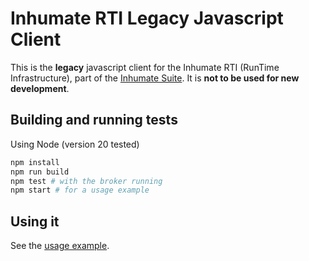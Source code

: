 # Inhumate RTI Legacy Javascript Client

This is the **legacy** javascript client for the Inhumate RTI
(RunTime Infrastructure), part of the [Inhumate Suite](https://inhumatesystems.com/products/suite/). 
It is **not to be used for new development**.

## Building and running tests

Using Node (version 20 tested)

```sh
npm install
npm run build
npm test # with the broker running
npm start # for a usage example
```

## Using it

See the [usage example](https://github.com/inhumatesystems/rti-client/blob/main/js-legacy/test/usage_example.ts).
